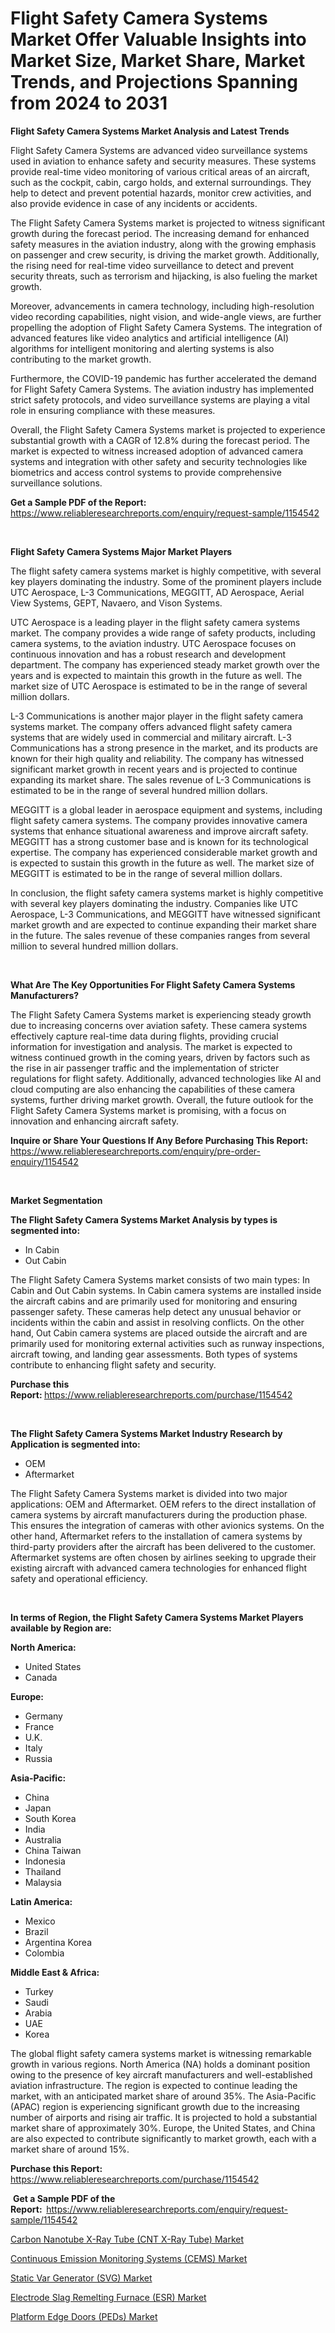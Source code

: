 <p><h1>Flight Safety Camera Systems Market Offer Valuable Insights into Market Size, Market Share, Market Trends, and Projections Spanning from 2024 to 2031</h1></p><p><strong>Flight Safety Camera Systems Market Analysis and Latest Trends</strong></p>
<p><p>Flight Safety Camera Systems are advanced video surveillance systems used in aviation to enhance safety and security measures. These systems provide real-time video monitoring of various critical areas of an aircraft, such as the cockpit, cabin, cargo holds, and external surroundings. They help to detect and prevent potential hazards, monitor crew activities, and also provide evidence in case of any incidents or accidents.</p><p>The Flight Safety Camera Systems market is projected to witness significant growth during the forecast period. The increasing demand for enhanced safety measures in the aviation industry, along with the growing emphasis on passenger and crew security, is driving the market growth. Additionally, the rising need for real-time video surveillance to detect and prevent security threats, such as terrorism and hijacking, is also fueling the market growth.</p><p>Moreover, advancements in camera technology, including high-resolution video recording capabilities, night vision, and wide-angle views, are further propelling the adoption of Flight Safety Camera Systems. The integration of advanced features like video analytics and artificial intelligence (AI) algorithms for intelligent monitoring and alerting systems is also contributing to the market growth.</p><p>Furthermore, the COVID-19 pandemic has further accelerated the demand for Flight Safety Camera Systems. The aviation industry has implemented strict safety protocols, and video surveillance systems are playing a vital role in ensuring compliance with these measures.</p><p>Overall, the Flight Safety Camera Systems market is projected to experience substantial growth with a CAGR of 12.8% during the forecast period. The market is expected to witness increased adoption of advanced camera systems and integration with other safety and security technologies like biometrics and access control systems to provide comprehensive surveillance solutions.</p></p>
<p><strong>Get a Sample PDF of the Report:&nbsp;</strong> <a href="https://www.reliableresearchreports.com/enquiry/request-sample/1154542">https://www.reliableresearchreports.com/enquiry/request-sample/1154542</a></p>
<p>&nbsp;</p>
<p><strong>Flight Safety Camera Systems Major Market Players</strong></p>
<p><p>The flight safety camera systems market is highly competitive, with several key players dominating the industry. Some of the prominent players include UTC Aerospace, L-3 Communications, MEGGITT, AD Aerospace, Aerial View Systems, GEPT, Navaero, and Vison Systems.</p><p>UTC Aerospace is a leading player in the flight safety camera systems market. The company provides a wide range of safety products, including camera systems, to the aviation industry. UTC Aerospace focuses on continuous innovation and has a robust research and development department. The company has experienced steady market growth over the years and is expected to maintain this growth in the future as well. The market size of UTC Aerospace is estimated to be in the range of several million dollars.</p><p>L-3 Communications is another major player in the flight safety camera systems market. The company offers advanced flight safety camera systems that are widely used in commercial and military aircraft. L-3 Communications has a strong presence in the market, and its products are known for their high quality and reliability. The company has witnessed significant market growth in recent years and is projected to continue expanding its market share. The sales revenue of L-3 Communications is estimated to be in the range of several hundred million dollars.</p><p>MEGGITT is a global leader in aerospace equipment and systems, including flight safety camera systems. The company provides innovative camera systems that enhance situational awareness and improve aircraft safety. MEGGITT has a strong customer base and is known for its technological expertise. The company has experienced considerable market growth and is expected to sustain this growth in the future as well. The market size of MEGGITT is estimated to be in the range of several million dollars.</p><p>In conclusion, the flight safety camera systems market is highly competitive with several key players dominating the industry. Companies like UTC Aerospace, L-3 Communications, and MEGGITT have witnessed significant market growth and are expected to continue expanding their market share in the future. The sales revenue of these companies ranges from several million to several hundred million dollars.</p></p>
<p>&nbsp;</p>
<p><strong>What Are The Key Opportunities For Flight Safety Camera Systems Manufacturers?</strong></p>
<p><p>The Flight Safety Camera Systems market is experiencing steady growth due to increasing concerns over aviation safety. These camera systems effectively capture real-time data during flights, providing crucial information for investigation and analysis. The market is expected to witness continued growth in the coming years, driven by factors such as the rise in air passenger traffic and the implementation of stricter regulations for flight safety. Additionally, advanced technologies like AI and cloud computing are also enhancing the capabilities of these camera systems, further driving market growth. Overall, the future outlook for the Flight Safety Camera Systems market is promising, with a focus on innovation and enhancing aircraft safety.</p></p>
<p><strong>Inquire or Share Your Questions If Any Before Purchasing This Report:</strong> <a href="https://www.reliableresearchreports.com/enquiry/pre-order-enquiry/1154542">https://www.reliableresearchreports.com/enquiry/pre-order-enquiry/1154542</a></p>
<p>&nbsp;</p>
<p><strong>Market Segmentation</strong></p>
<p><strong>The Flight Safety Camera Systems Market Analysis by types is segmented into:</strong></p>
<p><ul><li>In Cabin</li><li>Out Cabin</li></ul></p>
<p><p>The Flight Safety Camera Systems market consists of two main types: In Cabin and Out Cabin systems. In Cabin camera systems are installed inside the aircraft cabins and are primarily used for monitoring and ensuring passenger safety. These cameras help detect any unusual behavior or incidents within the cabin and assist in resolving conflicts. On the other hand, Out Cabin camera systems are placed outside the aircraft and are primarily used for monitoring external activities such as runway inspections, aircraft towing, and landing gear assessments. Both types of systems contribute to enhancing flight safety and security.</p></p>
<p><strong>Purchase this Report:&nbsp;</strong><a href="https://www.reliableresearchreports.com/purchase/1154542">https://www.reliableresearchreports.com/purchase/1154542</a></p>
<p>&nbsp;</p>
<p><strong>The Flight Safety Camera Systems Market Industry Research by Application is segmented into:</strong></p>
<p><ul><li>OEM</li><li>Aftermarket</li></ul></p>
<p><p>The Flight Safety Camera Systems market is divided into two major applications: OEM and Aftermarket. OEM refers to the direct installation of camera systems by aircraft manufacturers during the production phase. This ensures the integration of cameras with other avionics systems. On the other hand, Aftermarket refers to the installation of camera systems by third-party providers after the aircraft has been delivered to the customer. Aftermarket systems are often chosen by airlines seeking to upgrade their existing aircraft with advanced camera technologies for enhanced flight safety and operational efficiency.</p></p>
<p>&nbsp;</p>
<p><strong>In terms of Region, the Flight Safety Camera Systems Market Players available by Region are:</strong></p>
<p>
    <p> <strong> North America: </strong>
        <ul>
            <li>United States</li>
            <li>Canada</li>
        </ul>
        </p> 
    <p> <strong> Europe: </strong>
        <ul>
            <li>Germany</li>
            <li>France</li>
            <li>U.K.</li>
            <li>Italy</li>
            <li>Russia</li>
        </ul>
        </p> 
    <p> <strong> Asia-Pacific: </strong>
        <ul>
            <li>China</li>
            <li>Japan</li>
            <li>South Korea</li>
            <li>India</li>
            <li>Australia</li>
            <li>China Taiwan</li>
            <li>Indonesia</li>
            <li>Thailand</li>
            <li>Malaysia</li>
        </ul>
        </p> 
    <p> <strong> Latin America: </strong>
        <ul>
            <li>Mexico</li>
            <li>Brazil</li>
            <li>Argentina Korea</li>
            <li>Colombia</li>
        </ul>
        </p> 
    <p> <strong> Middle East & Africa: </strong>
        <ul>
            <li>Turkey</li>
            <li>Saudi</li>
            <li>Arabia</li>
            <li>UAE</li>
            <li>Korea</li>
        </ul>
    </p>
    </p>
<p><p>The global flight safety camera systems market is witnessing remarkable growth in various regions. North America (NA) holds a dominant position owing to the presence of key aircraft manufacturers and well-established aviation infrastructure. The region is expected to continue leading the market, with an anticipated market share of around 35%. The Asia-Pacific (APAC) region is experiencing significant growth due to the increasing number of airports and rising air traffic. It is projected to hold a substantial market share of approximately 30%. Europe, the United States, and China are also expected to contribute significantly to market growth, each with a market share of around 15%.</p></p>
<p><strong>Purchase this Report: </strong><a href="https://www.reliableresearchreports.com/purchase/1154542">https://www.reliableresearchreports.com/purchase/1154542</a></p>
<p>&nbsp;<strong>Get a Sample PDF of the Report:&nbsp;&nbsp;</strong><a href="https://www.reliableresearchreports.com/enquiry/request-sample/1154542">https://www.reliableresearchreports.com/enquiry/request-sample/1154542</a></p>
<p><strong></strong></p>
<p><p><a href="https://github.com/indrystar/Market-Research-Report-List-1/blob/main/carbon-nanotube-x-ray-tube-cnt-x-ray-tube-market.md">Carbon Nanotube X-Ray Tube (CNT X-Ray Tube) Market</a></p><p><a href="https://github.com/khayangel/Market-Research-Report-List-1/blob/main/continuous-emission-monitoring-systems-cems-market.md">Continuous Emission Monitoring Systems (CEMS) Market</a></p><p><a href="https://github.com/elizabethdagraca/Market-Research-Report-List-1/blob/main/static-var-generator-svg-market.md">Static Var Generator (SVG) Market</a></p><p><a href="https://github.com/lababdou/Market-Research-Report-List-1/blob/main/electrode-slag-remelting-furnace-esr-market.md">Electrode Slag Remelting Furnace (ESR) Market</a></p><p><a href="https://github.com/juniordelafrance/Market-Research-Report-List-1/blob/main/platform-edge-doors-peds-market.md">Platform Edge Doors (PEDs) Market</a></p></p>